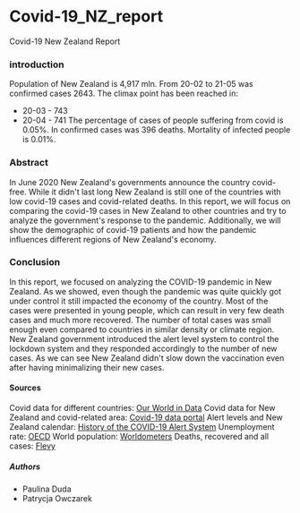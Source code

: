 # Covid-19_NZ_report
Covid-19 New Zealand Report

### introduction
Population of New Zealand is 4,917 mln. From 20-02 to 21-05 was confirmed cases 2643. 
The climax point has been reached in:
- 20-03 - 743
- 20-04 - 741
The percentage of cases of people suffering from covid is 0.05%.
In confirmed cases was 396 deaths. Mortality of infected people is 0.01%.

### Abstract

In June 2020 New Zealand's governments announce the country covid-free. While it didn't last long New Zealand is still one of the countries with low covid-19 cases and covid-related deaths. In this report, we will focus on comparing the covid-19 cases in New Zealand to other countries and try to analyze the government's response to the pandemic. Additionally, we will show the demographic of covid-19 patients and how the pandemic influences different regions of New Zealand's economy.

### Conclusion
In this report, we focused on analyzing the COVID-19 pandemic in New Zealand. As we showed, even though the pandemic was quite quickly got under control it still impacted the economy of the country. Most of the cases were presented in young people, which can result in very few death cases and much more recovered. The number of total cases was small enough even compared to countries in similar density or climate region. New Zealand government introduced the alert level system to control the lockdown system and they responded accordingly to the number of new cases. As we can see New Zealand didn't slow down the vaccination even after having minimalizing their new cases.

#### Sources

Covid data for different countries: [Our World in Data](https://ourworldindata.org/coronavirus/country/new-zealand)
Covid data for New Zealand and covid-related area: [Covid-19 data portal](https://www.stats.govt.nz/experimental/covid-19-data-portal)
Alert levels and New Zealand calendar: [History of the COVID-19 Alert System](https://covid19.govt.nz/alert-system/history-of-the-covid-19-alert-system/)
Unemployment rate: [OECD](https://data.oecd.org/unemp/unemployment-rate.htm#indicator-chart)
World population: [Worldometers](https://www.worldometers.info/world-population/population-by-country/)
Deaths, recovered and all cases: [Flevy](https://flevy.com/coronavirus/new-zealand)

##### Authors
- Paulina Duda
- Patrycja Owczarek





